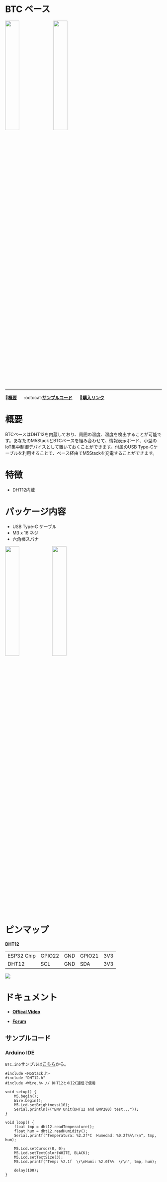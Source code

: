 # BTC ベース

<img src="assets/img/product_pics/module/module_btc_01.png" width="30%" height="30%"> <img src="assets/img/product_pics/module/module_btc_02.png" width="30%" height="30%">

<!-- <img src="assets/img/product_pics/module/module_btc_04.png" width="30%" height="30%"> -->

***

:memo:**[概要](#概要)**&nbsp;&nbsp;&nbsp;&nbsp;&nbsp;&nbsp;:octocat:**[サンプルコード](#サンプルコード)**&nbsp;&nbsp;&nbsp;&nbsp;&nbsp;&nbsp;🛒**[購入リンク](https://www.aliexpress.com/store/product/M5Stack-Official-Stock-Offer-GPS-Module-with-Internal-External-Antenna-MCX-Interface-IoT-Development-Board-for/3226069_32840757048.html?spm=2114.12010615.8148356.2.7c6c2743BZthY3)**

<!-- :memo:**[Description](#Description)**&nbsp;&nbsp;&nbsp;&nbsp;&nbsp;&nbsp;:octocat:**[Example](#Example)**&nbsp;&nbsp;&nbsp;&nbsp;&nbsp;&nbsp;:electric_plug:**[Schematic](#Schematic)**&nbsp;&nbsp;&nbsp;&nbsp;&nbsp;&nbsp;🛒**[Purchase](https://www.aliexpress.com/store/product/M5Stack-Official-Stock-Offer-GPS-Module-with-Internal-External-Antenna-MCX-Interface-IoT-Development-Board-for/3226069_32840757048.html?spm=2114.12010615.8148356.2.7c6c2743BZthY3)** -->

# 概要

BTCベースはDHT12を内蔵しており、周囲の温度、湿度を検出することが可能です。あなたのM5StackとBTCベースを組み合わせて、情報表示ボード、小型のIoT集中制御デバイスとして置いておくことができます。付属のUSB Type-Cケーブルを利用することで、ベース経由でM5Stackを充電することができます。

# 特徴

- DHT12内蔵

# パッケージ内容

- USB Type-C ケーブル
- M3 x 16 ネジ
- 六角棒スパナ

<img src="assets/img/product_pics/module/module_btc_04.png" width="30%" height="30%"><img src="assets/img/product_pics/module/module_btc_03.png" width="30%" height="30%">

# ピンマップ

**DHT12**

<table>
 <tr><td>ESP32 Chip</td><td>GPIO22</td><td>GND</td><td>GPIO21</td><td>3V3</td></tr>
 <tr><td>DHT12</td><td>SCL</td><td>GND</td><td>SDA</td><td>3V3</td></tr>
</table>

<img src="assets/img/product_pics/module/module_btc_dht12_pinmap.png">

# ドキュメント

- **[Offical Video](https://www.youtube.com/channel/UCozgFVglWYQXbvTmGyS739w)**

- **[Forum](http://forum.m5stack.com/)**

## サンプルコード

### Arduino IDE

`BTC.ino`サンプルは[こちら](https://github.com/m5stack/M5-ProductExampleCodes/tree/master/Base/BTC/Arduino)から。

```arduino
#include <M5Stack.h>
#include "DHT12.h"
#include <Wire.h> // DHT12とのI2C通信で使用

void setup() {
    M5.begin();
    Wire.begin();
    M5.Lcd.setBrightness(10);
    Serial.println(F("ENV Unit(DHT12 and BMP280) test..."));
}

void loop() {
    float tmp = dht12.readTemperature();
    float hum = dht12.readHumidity();
    Serial.printf("Temperatura: %2.2f*C  Humedad: %0.2f%%\r\n", tmp, hum);

    M5.Lcd.setCursor(0, 0);
    M5.Lcd.setTextColor(WHITE, BLACK);
    M5.Lcd.setTextSize(3);
    M5.Lcd.printf("Temp: %2.1f  \r\nHumi: %2.0f%%  \r\n", tmp, hum);

    delay(100);
}
```

